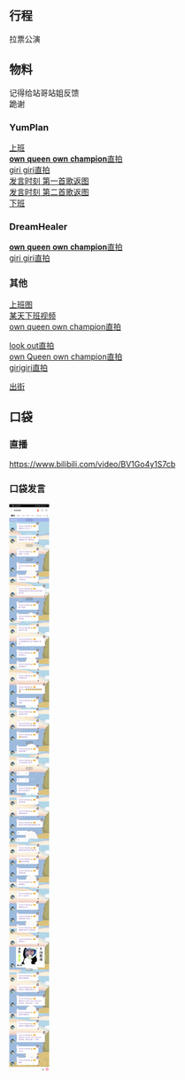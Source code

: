 ## 行程
拉票公演

## 物料
记得给站哥站姐反馈 <br>
跪谢
### YumPlan
[上班](https://weibo.com/7335378002/Kr8A0pRY7?from=page_1005057335378002_profile&wvr=6&mod=weibotime&type=comment#_rnd1627651009724)<br>
[𝐨𝐰𝐧 𝐪𝐮𝐞𝐞𝐧 𝐨𝐰𝐧 𝐜𝐡𝐚𝐦𝐩𝐢𝐨𝐧直拍](https://weibo.com/7335378002/KrbNWxHlc?type=comment)<br>
[giri giri直拍](https://weibo.com/7335378002/KrbS9gOew?type=comment)<br>
[发言时刻 第一首歌返图](https://weibo.com/7335378002/KrfEphcsX?from=page_1005057335378002_profile&wvr=6&mod=weibotime&type=comment#_rnd1627705115127)<br>
[发言时刻 第二首歌返图](https://weibo.com/7335378002/Krk6zzoCM?from=page_1005057335378002_profile&wvr=6&mod=weibotime#_rnd1627736121690)<br>
[下班](https://weibo.com/7335378002/KrcvNrvFH?from=page_1005057335378002_profile&wvr=6&mod=weibotime&type=comment#_rnd1627705151074)
### DreamHealer
[𝐨𝐰𝐧 𝐪𝐮𝐞𝐞𝐧 𝐨𝐰𝐧 𝐜𝐡𝐚𝐦𝐩𝐢𝐨𝐧直拍](https://weibo.com/6375088879/Krbdj89Px?ref=home&rid=0_0_8_4806661633697068521_0_0_0)<br>
[giri giri直拍](https://weibo.com/6375088879/KrbBKrdOJ?type=comment)

### 其他
[上班图](https://weibo.com/7610635463/Kr8LBkJhw?type=comment#_rnd162764972716)<br>
[某天下班视频](https://weibo.com/5426632123/Kr334AMrV?type=comment)<br>
[own queen own champion直拍](https://weibo.com/1626138803/Kre8yqfQb?type=comment#_rnd1627704158307)<br>

[look out直拍](https://weibo.com/6864313428/Krcy9r0Jg?type=comment)<br>
[own Queen own champion直拍](https://weibo.com/6864313428/KrcEqfOvV?type=comment)<br>
[girigiri直拍](https://weibo.com/6864313428/KrcPFBkK2?type=comment)

[出街](https://weibo.com/5415898244/Krcy70Wa2?type=comment)
## 口袋
### 直播
https://www.bilibili.com/video/BV1Go4y1S7cb

### 口袋发言
![口袋发言](./pocket48/imgs/messages.jpeg)<br>
